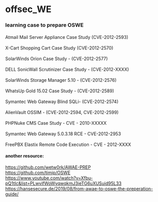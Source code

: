 # offsec_WE
### learning case to prepare OSWE


####
Atmail Mail Server Appliance Case Study (CVE-2012-2593) <br><br>
X-Cart Shopping Cart Case Study  (CVE-2012-2570)  <br><br> 
SolarWinds Orion Case Study - (CVE-2012-2577) <br><br> 
DELL SonicWall Scrutinizer Case Study - (CVE-2012-XXXX) <br><br>
SolarWinds Storage Manager 5.10 - (CVE-2012-2576) <br><br>
WhatsUp Gold 15.02 Case Study - (CVE-2012-2589) <br><br>
Symantec Web Gateway Blind SQLi- (CVE-2012-2574) <br><br>
AlienVault OSSIM - (CVE-2012-2594, CVE-2012-2599) <br><br>
PHPNuke CMS Case Study - CVE - 2010-XXXXX <br><br>
Symantec Web Gateway 5.0.3.18 RCE - CVE-2012-2953 <br><br>
FreePBX Elastix Remote Code Execution - CVE - 2012-XXXX <br>

#### another resource:  <br>
https://github.com/wetw0rk/AWAE-PREP <br>
https://github.com/timip/OSWE <br>
https://www.youtube.com/watch?v=Xfbu-pQ1tIc&list=PLwvifWoWyqwqkmJ3ieTG6uXUSuid95L33 <br>
https://hansesecure.de/2019/08/from-awae-to-oswe-the-preperation-guide/
